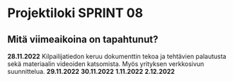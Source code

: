 # Projektiloki SPRINT 08

## Mitä viimeaikoina on tapahtunut? 

**28.11.2022** Kilpailijatiedon keruu dokumenttin tekoa ja tehtävien palautusta sekä materiaalin videoiden katsomista. Myös yrityksen verkkosivun suunnittelua.
**29.11.2022**
**30.11.2022**
**1.11.2022**
**2.12.2022**
